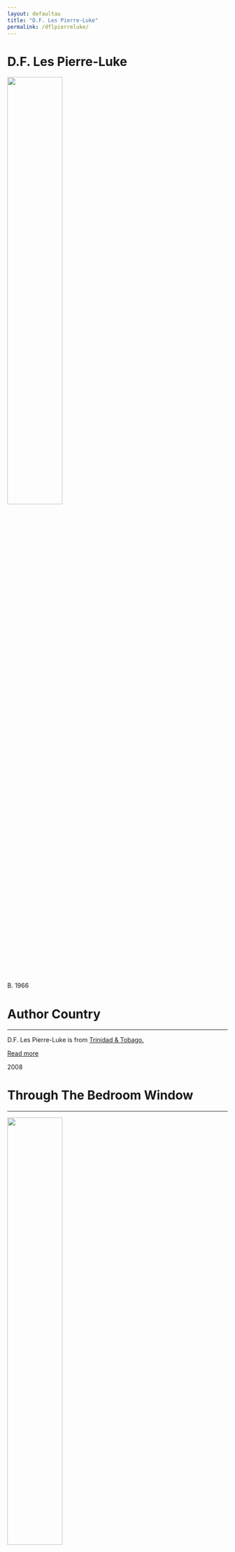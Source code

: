 ```yaml
---
layout: defaultau
title: "D.F. Les Pierre-Luke"
permalink: /dflpierreluke/
---
```

<!-- partial:index.partial.html -->
<div class="content">
     <h1>D.F. Les Pierre-Luke</h1>
    <div class="quote">
        <div><img src="https://scontent.fanu2-1.fna.fbcdn.net/v/t1.18169-9/10632772_1549098398641526_2111077609352762121_n.jpg?_nc_cat=108&ccb=1-7&_nc_sid=174925&_nc_ohc=_rj8h1dHRHsAX97ttRM&_nc_ht=scontent.fanu2-1.fna&oh=00_AfCNCvQB3_lxm5SXek_KMMdGtMbAoA6Rh_DCTpZPpKzbig&oe=642ED8EA" height="50%" width = "50%" class="logo"></div>
    </div>
    <div class="timeline">
        <div style="padding-bottom:100px;"></div>
        <div class="block">
             <div class="date right"><p class="right"> B. 1966 </p></div>
            <div class="dot"></div>
            <div class="left first">
            <div class="author_country">
                <h1>Author Country</h1><hr>
          <div class="aclocation">  <p>D.F. Les Pierre-Luke is from <a href="{{ site.baseurl }}/62">Trinidad & Tobago.</a></p></div>
              <div class="acreadmore">  <a href="#" target="_blank">Read more</a></div>
            </div>
            </div>
        <div class="block">
            <div class="date left"><p class="left">2008</p></div>
            <div class="dot"></div>
            <div class="right hide">
                <h1>Through The Bedroom Window</h1><hr>
                <p><img src="https://m.media-amazon.com/images/I/417pyCnkOrL._SX331_BO1,204,203,200_.jpg" height="50%" width = "50%"></p>
                <p>
                Language: English<br/>
                Publisher: Xlibris<br/>
                Pub_location: Bloomington, IN, United States<br/>
                Genre: Fiction (Novel)<br/>
                Length: 199<br/>                   </p>
            </div>
        </div>
       <div class="block">
            <div class="date right"><p class="right">2013</p></div>
            <div class="dot"></div>
            <div class="left hide">
                <h1>To Whom It May Concern: The Night Walker</h1><hr>
                <p><img src="https://m.media-amazon.com/images/I/41KTg65X1+L._SY346_.jpg" height="50%" width = "50%"></p>
                <p>
                Language: English<br/>
                Publisher: Xlibris<br/>
                Pub_location: Bloomington, IN, United States<br/>
                Genre: Fiction (Novel)<br/>
                Length: 621<br/>                   </p>
            </div>
        </div>
       <div class="block">
            <div class="date left"><p class="left">2013</p></div>
            <div class="dot"></div>
            <div class="right hide">
                <h1>From Pillar To Post</h1><hr>
                <p><img src="https://books.google.dm/books/content?id=HKoOMQ_y5vMC&pg=PP1&img=1&zoom=3&hl=en&sig=ACfU3U1gmjby9sC_MM8jH-p29IGq9anyTA&w=1280" height="50%" width = "50%"></p>
                <p>
                Language: English<br/>
                Publisher: Xlibris<br/>
                Pub_location: Bloomington, IN, United States<br/>
                Genre: Nonfiction Book<br/>
                Length: 227<br/>                   </p>
            </div>
        </div>
<div class="block">
            <div class="date right"><p class="right">2013</p></div>
            <div class="dot"></div>
            <div class="left">
                <h1>F.I.N.N.</h1><hr>
                <p><img src="https://cdn.waterstones.com/bookjackets/large/9781/4836/9781483614618.jpg" height="50%" width = "50%"></p>
                <p>
                Language: English<br/>
                Publisher: Xlibris<br/>
                Pub_location: Bloomington, IN, United States<br/>
                Genre: Fiction (Novel)<br/>
                Length: 486<br/>                   </p>
            </div>
        </div>
 <div class="block">
            <div class="date left"><p class="left">2014</p></div>
            <div class="dot"></div>
            <div class="right">
                <h1>Beckoning Bullard: The Search for Affection</h1><hr>
                <p><img src="https://cdn.waterstones.com/bookjackets/large/9781/4969/9781496918260.jpg" height="50%" width = "50%"></p>
                <p>
                Language: English<br/>
                Publisher: AuthorHouse<br/>
                Pub_location: Bloomington, IN, United States<br/>
                Genre: Fiction (Novel)<br/>
                Length: 418<br/>                   </p>
            </div>
        </div>
       <div class="block">
            <div class="date right"><p class="right">2015</p></div>
            <div class="dot"></div>
            <div class="left hide">
                <h1>Bullard: Suspicious Finn</h1><hr>
                <p><img src="https://encrypted-tbn3.gstatic.com/images?q=tbn:ANd9GcRx18Psb4pURjfOS1thTq1DgExATM3jJxoQSxSVv3IGq9ln4B1v" height="50%" width = "50%"></p>
                <p>
                Language: English<br/>
                Publisher: AuthorHouse<br/>
                Pub_location: Bloomington, IN, United States<br/>
                Genre: Fiction (Novel)<br/>
                Length: 733<br/>                   </p>
            </div>
        </div>
  <!-- partial -->
<script src='https://cdnjs.cloudflare.com/ajax/libs/jquery/3.1.1/jquery.min.js'></script><script  src="{{ site.baseurl }}/assets/js/authorscript.js"></script>
